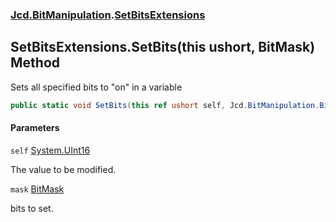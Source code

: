### [Jcd.BitManipulation](Jcd.BitManipulation.md 'Jcd.BitManipulation').[SetBitsExtensions](Jcd.BitManipulation.SetBitsExtensions.md 'Jcd.BitManipulation.SetBitsExtensions')

## SetBitsExtensions.SetBits(this ushort, BitMask) Method

Sets all specified bits to "on" in a variable

```csharp
public static void SetBits(this ref ushort self, Jcd.BitManipulation.BitMask mask);
```
#### Parameters

<a name='Jcd.BitManipulation.SetBitsExtensions.SetBits(thisushort,Jcd.BitManipulation.BitMask).self'></a>

`self` [System.UInt16](https://docs.microsoft.com/en-us/dotnet/api/System.UInt16 'System.UInt16')

The value to be modified.

<a name='Jcd.BitManipulation.SetBitsExtensions.SetBits(thisushort,Jcd.BitManipulation.BitMask).mask'></a>

`mask` [BitMask](Jcd.BitManipulation.BitMask.md 'Jcd.BitManipulation.BitMask')

bits to set.